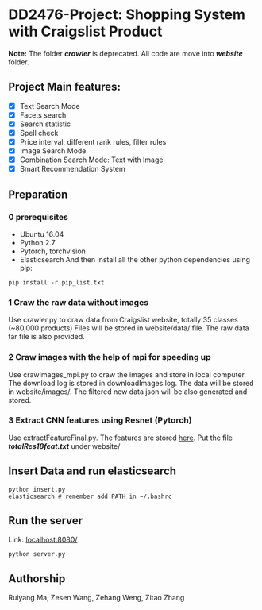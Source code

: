 # DD2476-Project: Shopping System with Craigslist Product

**Note:** The folder ***crawler*** is deprecated. All code are move into ***website*** folder.

## Project Main features:
- [x] Text Search Mode
- [x] Facets search
- [x] Search statistic
- [x] Spell check
- [x] Price interval, different rank rules, filter rules
- [x] Image Search Mode
- [x] Combination Search Mode: Text with Image
- [x] Smart Recommendation System

## Preparation

### 0 prerequisites
* Ubuntu 16.04
* Python 2.7
* Pytorch, torchvision
* Elasticsearch
And then install all the other python dependencies using pip:
```
pip install -r pip_list.txt
```

### 1 Craw the raw data without images

Use crawler.py to craw data from Craigslist website, totally 35 classes (~80,000 products) Files will be stored in website/data/ file. The raw data tar file is also provided.

### 2 Craw images with the help of mpi for speeding up
Use crawImages_mpi.py to craw the images and store in local computer. The download log is stored in downloadImages.log. The data will be stored in website/images/. The filtered new data json will be also generated and stored.

### 3 Extract CNN features using Resnet (Pytorch)
Use extractFeatureFinal.py. The features are stored [here](https://drive.google.com/file/d/1vHil721YsCCNFH7s7qPFcFGmmbvflCpk/view?usp=sharing). Put the file ***totalRes18feat.txt*** under website/

## Insert Data and run elasticsearch

```
python insert.py
elasticsearch # remember add PATH in ~/.bashrc
```

## Run the server
Link: [localhost:8080/](localhost:8080/)
```
python server.py
```

## Authorship

Ruiyang Ma, Zesen Wang, Zehang Weng, Zitao Zhang
